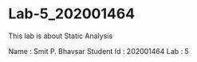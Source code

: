 # Lab-5_202001464
This lab is about Static Analysis

Name : Smit P. Bhavsar
Student Id : 202001464
Lab : 5
